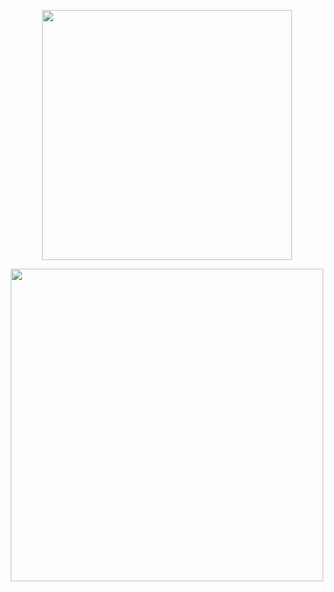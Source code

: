 <p align="center">
  <img width="400" src="https://raw.githubusercontent.com/MayconCabral/randomimgs/main/mike.gif">
</p>
<p align="center">
  <img width="500" src="https://raw.githubusercontent.com/MayconCabral/randomimgs/main/I%20won't%20give%20up.png">
</p>
